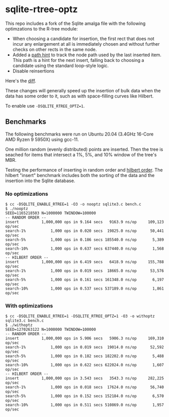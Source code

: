 # sqlite-rtree-optz

This repo includes a fork of the Sqlite amalga file with the following optimzations to the R-tree module:

- When choosing a candidate for insertion, the first rect that does not incur any enlargement at all is immediately chosen and without further checks on other rects in the same node.
- Added a [path hint](https://github.com/tidwall/btree/blob/master/PATH_HINT.md) to track the node path used by the last inserted item. This path is a hint for the next insert, falling back to choosing a candidate using the standard loop-style logic.
- Disable reinsertions

Here's the [diff](https://github.com/tidwall/sqlite-rtree-optz/commit/04a2aef).

These changes will generally speed up the insertion of bulk data when the data has some order to it, such as with space-filling curves like Hilbert.

To enable use `-DSQLITE_RTREE_OPTZ=1`.

## Benchmarks

The following benchmarks were run on Ubuntu 20.04 (3.4GHz 16-Core AMD Ryzen 9 5950X) using gcc-11.

One million random (evenly distributed) points are inserted. 
Then the tree is seached for items that intersect a 1%, 5%, and 10% window of the tree's MBR.

Testing the performance of inserting in random order and [hilbert order](https://en.wikipedia.org/wiki/Hilbert_curve). The hilbert "insert" benchmark includes both the sorting of the data and the insertion into the Sqlite database.

### No optimizations

```
$ cc -DSQLITE_ENABLE_RTREE=1 -O3 -o nooptz sqlite3.c bench.c
$ ./nooptz
SEED=1165218503 N=1000000 TWINDOW=100000
-- RANDOM ORDER --
insert          1,000,000 ops in 9.164 secs   9163.9 ns/op     109,123 op/sec
search-1%           1,000 ops in 0.020 secs  19825.0 ns/op      50,441 op/sec
search-5%           1,000 ops in 0.186 secs 185540.0 ns/op       5,389 op/sec
search-10%          1,000 ops in 0.637 secs 637440.0 ns/op       1,568 op/sec
-- HILBERT ORDER --
insert          1,000,000 ops in 6.419 secs   6418.9 ns/op     155,788 op/sec
search-1%           1,000 ops in 0.019 secs  18665.0 ns/op      53,576 op/sec
search-5%           1,000 ops in 0.161 secs 161348.0 ns/op       6,197 op/sec
search-10%          1,000 ops in 0.537 secs 537189.0 ns/op       1,861 op/sec
```

### With optimizations


```
$ cc -DSQLITE_ENABLE_RTREE=1 -DSQLITE_RTREE_OPTZ=1 -O3 -o withoptz sqlite3.c bench.c
$ ./withoptz
SEED=1270263122 N=1000000 TWINDOW=100000
-- RANDOM ORDER --
insert          1,000,000 ops in 5.906 secs   5906.3 ns/op     169,310 op/sec
search-1%           1,000 ops in 0.019 secs  19014.0 ns/op      52,592 op/sec
search-5%           1,000 ops in 0.182 secs 182202.0 ns/op       5,488 op/sec
search-10%          1,000 ops in 0.622 secs 622024.0 ns/op       1,607 op/sec
-- HILBERT ORDER --
insert          1,000,000 ops in 3.543 secs   3543.3 ns/op     282,225 op/sec
search-1%           1,000 ops in 0.018 secs  17624.0 ns/op      56,740 op/sec
search-5%           1,000 ops in 0.152 secs 152184.0 ns/op       6,570 op/sec
search-10%          1,000 ops in 0.511 secs 510869.0 ns/op       1,957 op/sec
```